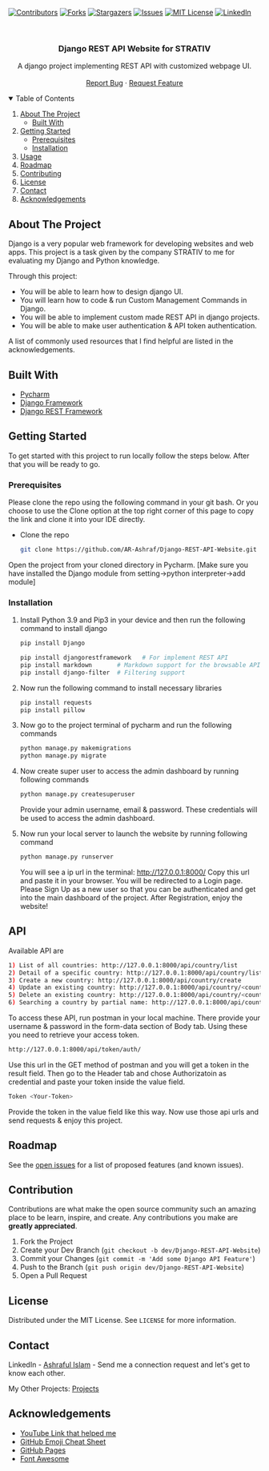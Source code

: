 
[![Contributors][contributors-shield]][contributors-url]
[![Forks][forks-shield]][forks-url]
[![Stargazers][stars-shield]][stars-url]
[![Issues][issues-shield]][issues-url]
[![MIT License][license-shield]][license-url]
[![LinkedIn][linkedin-shield]][linkedin-url]



<!-- PROJECT DESCRIPTION -->
<br />

  <h3 align="center">Django REST API Website for STRATIV</h3>

  <p align="center">
    A django project implementing REST API with customized webpage UI.
    <br />
    <br />
    <a href="https://github.com/AR-Ashraf/Django-REST-API-Website/issues">Report Bug</a>
    ·
    <a href="https://github.com/AR-Ashraf/Django-REST-API-Website/issues">Request Feature</a>
  </p>
  
  



  


<!-- TABLE OF CONTENTS -->
<details open="open">
  <summary>Table of Contents</summary>
  <ol>
    <li>
      <a href="#about-the-project">About The Project</a>
      <ul>
        <li><a href="#built-with">Built With</a></li>
      </ul>
    </li>
    <li>
      <a href="#getting-started">Getting Started</a>
      <ul>
        <li><a href="#prerequisites">Prerequisites</a></li>
        <li><a href="#installation">Installation</a></li>
      </ul>
    </li>
    <li><a href="#usage">Usage</a></li>
    <li><a href="#roadmap">Roadmap</a></li>
    <li><a href="#contributing">Contributing</a></li>
    <li><a href="#license">License</a></li>
    <li><a href="#contact">Contact</a></li>
    <li><a href="#acknowledgements">Acknowledgements</a></li>
  </ol>
</details>



<!-- ABOUT THE PROJECT -->
## About The Project

Django is a very popular web framework for developing websites and web apps. This project is a task given by the company STRATIV to me for evaluating my Django and Python knowledge.

Through this project:
* You will be able to learn how to design django UI.
* You will learn how to code & run Custom Management Commands in Django.
* You will be able to implement custom made REST API in django projects.
* You will be able to make user authentication & API token authentication.



A list of commonly used resources that I find helpful are listed in the acknowledgements.

## Built With

* [Pycharm](https://www.jetbrains.com/pycharm/)
* [Django Framework](https://www.djangoproject.com/)
* [Django REST Framework](https://www.django-rest-framework.org/)


<!-- GETTING STARTED -->
## Getting Started

To get started with this project to run locally follow the steps below. After that you will be ready to go.

### Prerequisites

Please clone the repo using the following command in your git bash. Or you choose to use the Clone option at the top right corner of this page to copy the link and clone it into your IDE directly.
* Clone the repo
  ```sh
  git clone https://github.com/AR-Ashraf/Django-REST-API-Website.git
  ```
Open the project from your cloned directory in Pycharm. [Make sure you have installed the Django module from setting->python interpreter->add module]

### Installation

1. Install Python 3.9 and Pip3 in your device and then run the following command to install django
   ```sh
   pip install Django
   ```
   ```sh
   pip install djangorestframework   # For implement REST API
   pip install markdown       # Markdown support for the browsable API.
   pip install django-filter  # Filtering support
   ```
2. Now run the following command to install necessary libraries
   ```sh
   pip install requests
   pip install pillow
   ```
  
3. Now go to the project terminal of pycharm and run the following commands
   ```sh
   python manage.py makemigrations
   python manage.py migrate
   ```
4. Now create super user to access the admin dashboard by running following commands
   ```sh
   python manage.py createsuperuser
   ```
   Provide your admin username, email & password. These credentials will be used to access the admin dashboard.
5. Now run your local server to launch the website by running following command
   ```sh
   python manage.py runserver
   ```
   You will see a ip url in the terminal:  http://127.0.0.1:8000/
   Copy this url and paste it in your browser. You will be redirected to a Login page. Please Sign Up as a new user so that you can be authenticated and get into the main dashboard of the project.
   After Registration, enjoy the website!
   
 <!-- API Uses -->
## API

Available API are
   ```sh
   1) List of all countries: http://127.0.0.1:8000/api/country/list
   2) Detail of a specific country: http://127.0.0.1:8000/api/country/list?search=<country_name>
   3) Create a new country: http://127.0.0.1:8000/api/country/create
   4) Update an existing country: http://127.0.0.1:8000/api/country/<country_name>/update
   5) Delete an existing country: http://127.0.0.1:8000/api/country/<country_name>/delete
   6) Searching a country by partial name: http://127.0.0.1:8000/api/country/list?search=<partial_country_name>
   ```
To access these API, run postman in your local machine. There provide your username & password in the form-data section of Body tab. Using these you need to retrieve your access token.
   ```sh
   http://127.0.0.1:8000/api/token/auth/
   ```
Use this url in the GET method of postman and you will get a token in the result field. Then go to the Header tab and chose Authorizatoin as credential and paste your token inside the value field. 
   ```sh
   Token <Your-Token>
   ```
Provide the token in the value field like this way.
Now use those api urls and send requests & enjoy this project.


<!-- ROADMAP -->
## Roadmap

See the [open issues](https://github.com/AR-Ashraf/Django-REST-API-Website/issues) for a list of proposed features (and known issues).



<!-- CONTRIBUTION -->
## Contribution

Contributions are what make the open source community such an amazing place to be learn, inspire, and create. Any contributions you make are **greatly appreciated**.

1. Fork the Project
2. Create your Dev Branch (`git checkout -b dev/Django-REST-API-Website`)
3. Commit your Changes (`git commit -m 'Add some Django API Feature'`)
4. Push to the Branch (`git push origin dev/Django-REST-API-Website`)
5. Open a Pull Request



<!-- LICENSE -->
## License

Distributed under the MIT License. See `LICENSE` for more information.



<!-- CONTACT -->
## Contact

LinkedIn - [Ashraful Islam](https://linkedin.com/in/ashraful-islam-78aa7a1a0) - Send me a connection request and let's get to know each other.

My Other Projects: [Projects](https://github.com/AR-Ashraf?tab=repositories)



<!-- ACKNOWLEDGEMENTS -->
## Acknowledgements
* [YouTube Link that helped me](https://www.youtube.com/watch?v=ZjAMRnCu-84&t=455s)
* [GitHub Emoji Cheat Sheet](https://www.webpagefx.com/tools/emoji-cheat-sheet)
* [GitHub Pages](https://pages.github.com)
* [Font Awesome](https://fontawesome.com)





<!-- MARKDOWN LINKS & IMAGES -->
<!-- https://www.markdownguide.org/basic-syntax/#reference-style-links -->
[contributors-shield]: https://img.shields.io/github/contributors/AR-Ashraf/Django-REST-API-Website.svg?style=for-the-badge
[contributors-url]: https://github.com/AR-Ashraf/Django-REST-API-Website/graphs/contributors
[forks-shield]: https://img.shields.io/github/forks/AR-Ashraf/Django-REST-API-Website.svg?style=for-the-badge
[forks-url]: https://github.com/AR-Ashraf/Django-REST-API-Website/network/members
[stars-shield]: https://img.shields.io/github/stars/AR-Ashraf/Django-REST-API-Website.svg?style=for-the-badge
[stars-url]: https://github.com/AR-Ashraf/Django-REST-API-Website/stargazers
[issues-shield]: https://img.shields.io/github/issues/AR-Ashraf/Django-REST-API-Website.svg?style=for-the-badge
[issues-url]: https://github.com/AR-Ashraf/Django-REST-API-Website/issues
[license-shield]: https://img.shields.io/github/license/AR-Ashraf/Django-REST-API-Website.svg?style=for-the-badge
[license-url]: https://github.com/AR-Ashraf/Django-REST-API-Website/blob/master/LICENSE.txt
[linkedin-shield]: https://img.shields.io/badge/-LinkedIn-black.svg?style=for-the-badge&logo=linkedin&colorB=555
[linkedin-url]: https://linkedin.com/in/ashraful-islam-78aa7a1a0

